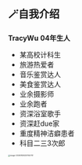 ## 🪄自我介绍
**TracyWu**
**04年生人**
* 某高校计科生
* 旅游热爱者
* 音乐鉴赏达人
* 美食鉴赏达人
* 业余摄影师
* 业余跑者
* 资深浴室歌手
* 资深赶due家
* 重度精神洁癖患者
* 科目二三3次郎

<img src="https://ccwu-1316557530.cos.ap-guangzhou.myqcloud.com/image-20240826220744741.png" alt="image-20240826220744741" style="zoom:25%;" />

